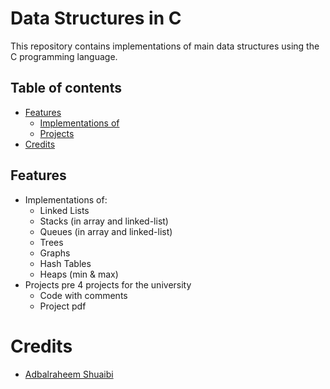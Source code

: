 # Data Structures in C

This repository contains implementations of main data structures using the C programming language.

## Table of contents
- [Features](#Features)
    - [Implementations of](#Implementations-of)
    - [Projects](#Projects)
- [Credits](#Credits)

## Features
- Implementations of:
  - Linked Lists
  - Stacks (in array and linked-list)
  - Queues (in array and linked-list)
  - Trees
  - Graphs
  - Hash Tables
  - Heaps (min & max)
- Projects
  pre 4 projects for the university
  - Code with comments
  - Project pdf

# Credits
- [Adbalraheem Shuaibi](https://github.com/AbdSh17)
